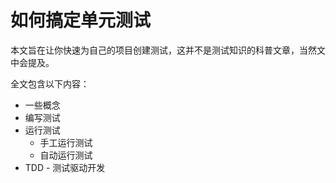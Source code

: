 # 如何搞定单元测试

本文旨在让你快速为自己的项目创建测试，这并不是测试知识的科普文章，当然文中会提及。

全文包含以下内容：

- 一些概念
- 编写测试
- 运行测试
    - 手工运行测试
    - 自动运行测试
- TDD - 测试驱动开发